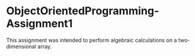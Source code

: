 # ObjectOrientedProgramming-Assignment1
This assignment was intended to perform algebraic calculations on a two-dimensional array.
